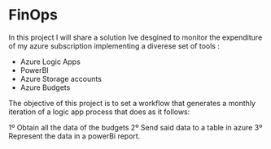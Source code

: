 # FinOps
In this project I will share a solution Ive desgined to monitor the expenditure of my azure subscription implementing a diverese set of tools : 
  - Azure Logic Apps
  - PowerBI
  - Azure Storage accounts
  - Azure Budgets

The objective of this project is to set a workflow that generates a monthly iteration of a logic app process that does as it follows: 
  
  1º Obtain all the data of the budgets
  2º Send said data to a table in azure
  3º Represent the data in a powerBi report.
